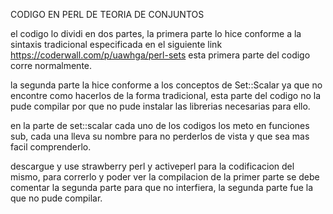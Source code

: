 CODIGO EN PERL DE TEORIA DE CONJUNTOS

el codigo lo dividi en dos partes, la primera parte lo hice conforme a la sintaxis 
tradicional especificada en el siguiente link https://coderwall.com/p/uawhga/perl-sets
esta primera parte del codigo corre normalmente.

la segunda parte la hice conforme a los conceptos de Set::Scalar ya que no encontre como 
hacerlos de la forma tradicional, esta parte del codigo no la pude compilar por que no pude instalar
las librerias necesarias para ello.

en la parte de set::scalar cada uno de los codigos los meto en funciones sub, cada una lleva su nombre
para no perderlos de vista y que sea mas facil comprenderlo.

descargue y use strawberry perl y activeperl para la codificacion del mismo, para correrlo y poder ver
la compilacion de la primer parte se debe comentar la segunda parte para que no interfiera, la segunda parte 
fue la que no pude compilar.
